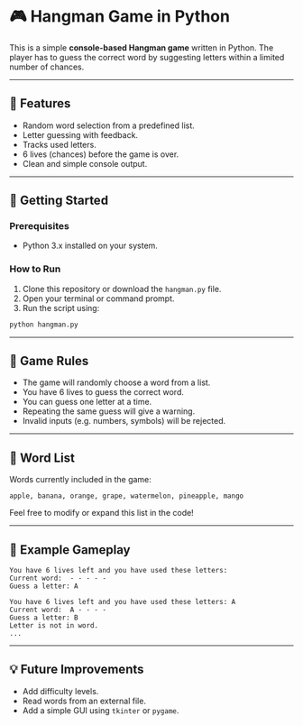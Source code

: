 # 🎮 Hangman Game in Python

This is a simple **console-based Hangman game** written in Python. The player has to guess the correct word by suggesting letters within a limited number of chances.

---

## 📝 Features

- Random word selection from a predefined list.
- Letter guessing with feedback.
- Tracks used letters.
- 6 lives (chances) before the game is over.
- Clean and simple console output.

---

## 🚀 Getting Started

### Prerequisites

- Python 3.x installed on your system.

### How to Run

1. Clone this repository or download the `hangman.py` file.
2. Open your terminal or command prompt.
3. Run the script using:

```bash
python hangman.py
```

---

## 🎯 Game Rules

- The game will randomly choose a word from a list.
- You have 6 lives to guess the correct word.
- You can guess one letter at a time.
- Repeating the same guess will give a warning.
- Invalid inputs (e.g. numbers, symbols) will be rejected.

---

## 📂 Word List

Words currently included in the game:

```
apple, banana, orange, grape, watermelon, pineapple, mango
```

Feel free to modify or expand this list in the code!

---

## 📸 Example Gameplay

```
You have 6 lives left and you have used these letters:
Current word:  - - - - -
Guess a letter: A

You have 6 lives left and you have used these letters: A
Current word:  A - - - -
Guess a letter: B
Letter is not in word.
...
```

---

## 💡 Future Improvements

- Add difficulty levels.
- Read words from an external file.
- Add a simple GUI using `tkinter` or `pygame`.


